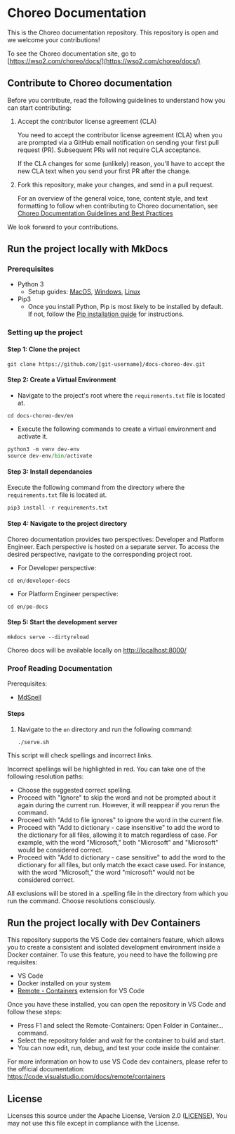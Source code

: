 # Choreo Documentation

This is the Choreo documentation repository. This repository is open and we welcome your contributions!

To see the Choreo documentation site, go to [https://wso2.com/choreo/docs/](https://wso2.com/choreo/docs/)

## Contribute to Choreo documentation

Before you contribute, read the following guidelines to understand how you can start contributing:

1. Accept the contributor license agreement (CLA)

    You need to accept the contributor license agreement (CLA) when you are prompted via a GitHub email notification on sending your first pull request (PR). Subsequent PRs will not require CLA acceptance.

    If the CLA changes for some (unlikely) reason, you'll have to accept the new CLA text when you send your first PR after the change.

2. Fork this repository, make your changes, and send in a pull request.

   For an overview of the general voice, tone, content style, and text formatting to follow when contributing to Choreo documentation, see [Choreo Documentation Guidelines and Best Practices](https://github.com/wso2/docs-choreo-dev/wiki/Choreo-Documentation-Guidelines-and-Best-Practices)

We look forward to your contributions.


## Run the project locally with MkDocs

### Prerequisites
- Python 3
     - Setup guides: [MacOS](https://docs.python.org/3/using/mac.html), [Windows](https://docs.python.org/3/using/windows.html), [Linux](https://wiki.python.org/moin/BeginnersGuide/Download#:~:text=using/mac.html-,Linux,-On%20most%20Linux)
-  Pip3
      - Once you install Python, Pip is most likely to be installed by default. If not, follow the [Pip installation guide](https://pip.pypa.io/en/stable/installation/) for instructions.

### Setting up the project

#### Step 1: Clone the project
```shell
git clone https://github.com/[git-username]/docs-choreo-dev.git
```

#### Step 2: Create a Virtual Environment
- Navigate to the project's root where the `requirements.txt` file is located at.
```shell
cd docs-choreo-dev/en
```
- Execute the following commands to create a virtual environment and activate it.
```python
python3 -m venv dev-env
source dev-env/bin/activate
```

#### Step 3: Install dependancies
Execute the following command from the directory where the `requirements.txt` file is located at.
```python
pip3 install -r requirements.txt   
``` 

#### Step 4: Navigate to the project directory
Choreo documentation provides two perspectives: Developer and Platform Engineer. Each perspective is hosted on a separate server. To access the desired perspective, navigate to the corresponding project root.
- For Developer perspective:
```shell
cd en/developer-docs
```
- For Platform Engineer perspective:
```shell
cd en/pe-docs
```

#### Step 5: Start the development server
```shell
mkdocs serve --dirtyreload
```
Choreo docs will be available locally on [http://localhost:8000/](http://localhost:8000/)

### Proof Reading Documentation

Prerequisites:
- [MdSpell](https://github.com/mtuchowski/mdspell)


#### Steps
1. Navigate to the `en` directory and run the following command:
    ```shell
    ./serve.sh
    ```
This script will check spellings and incorrect links. 

Incorrect spellings will be highlighted in red. You can take one of the following resolution paths:
- Choose the suggested correct spelling. 
- Proceed with "Ignore" to skip the word and not be prompted about it again during the current run. However, it will reappear if you rerun the command.
- Proceed with "Add to file ignores" to ignore the word in the current file.
- Proceed with "Add to dictionary - case insensitive" to add the word to the dictionary for all files, allowing it to match regardless of case. For example, with the word "Microsoft," both "Microsoft" and "Microsoft" would be considered correct.
- Proceed with "Add to dictionary - case sensitive" to add the word to the dictionary for all files, but only match the exact case used. For instance, with the word "Microsoft," the word "microsoft" would not be considered correct.

All exclusions will be stored in a .spelling file in the directory from which you run the command.
Choose resolutions consciously.

## Run the project locally with Dev Containers

This repository supports the VS Code dev containers feature, which allows you to create a consistent and isolated development environment inside a Docker container. To use this feature, you need to have the following pre requisites:

- VS Code
- Docker installed on your system
- [Remote - Containers](https://marketplace.visualstudio.com/items?itemName=ms-vscode-remote.remote-containers) extension for VS Code

Once you have these installed, you can open the repository in VS Code and follow these steps:

- Press F1 and select the Remote-Containers: Open Folder in Container... command.
- Select the repository folder and wait for the container to build and start.
- You can now edit, run, debug, and test your code inside the container.

For more information on how to use VS Code dev containers, please refer to the official documentation: https://code.visualstudio.com/docs/remote/containers

## License

Licenses this source under the Apache License, Version 2.0 ([LICENSE](LICENSE)), You may not use this file except in compliance with the License.
